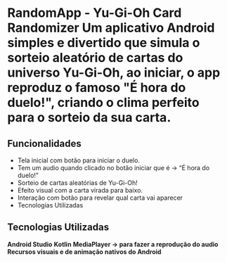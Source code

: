# RandomApp - Yu-Gi-Oh Card Randomizer Um aplicativo Android simples e divertido que simula o sorteio aleatório de cartas do universo Yu-Gi-Oh, ao iniciar, o app reproduz o famoso "É hora do duelo!", criando o clima perfeito para o sorteio da sua carta.

## Funcionalidades

- Tela inicial com botão para iniciar o duelo.
- Tem um audio quando clicado no botão iniciar que é -> “É hora do duelo!”
- Sorteio de cartas aleatórias de Yu-Gi-Oh!
- Efeito visual com a carta virada para baixo.
- Interação com botão para revelar qual carta vai aparecer
- Tecnologias Utilizadas

## Tecnologias Utilizadas
**Android Studio**
**Kotlin**
**MediaPlayer -> para fazer a reprodução do audio**
**Recursos visuais e de animação nativos do Android**
